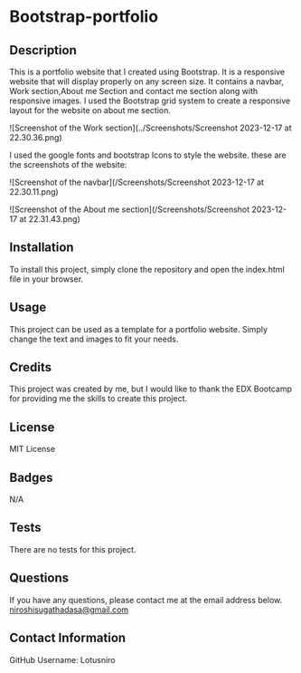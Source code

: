 # Bootstrap-portfolio

## Description

This is a portfolio website that I created using Bootstrap. It is a responsive website that will display properly on any screen size. It contains a navbar, Work section,About me Section and contact me section along with responsive images.
I used the Bootstrap grid system to create a responsive layout for the website on about me section.

![Screenshot of the Work section](../Screenshots/Screenshot 2023-12-17 at 22.30.36.png)

I used the google fonts and bootstrap Icons to style the website.
these are the screenshots of the website:

![Screenshot of the navbar](/Screenshots/Screenshot 2023-12-17 at 22.30.11.png)

![Screenshot of the About me section](/Screenshots/Screenshot 2023-12-17 at 22.31.43.png)

## Installation

To install this project, simply clone the repository and open the index.html file in your browser.

## Usage

This project can be used as a template for a portfolio website. Simply change the text and images to fit your needs.

## Credits

This project was created by me, but I would like to thank the EDX Bootcamp for providing me  the skills to create this project.

## License

MIT License

## Badges

N/A



## Tests

There are no tests for this project.

## Questions

If you have any questions, please contact me at the email address below.
niroshisugathadasa@gmail.com

## Contact Information

GitHub Username: Lotusniro





